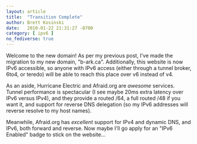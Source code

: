 ```yaml
---
layout: article
title:  "Transition Complete"
author: Brett Kosinski
date:   2010-01-22 21:31:27 -0700
category: [ ipv6 ]
no_fediverse: true
---
```


Welcome to the new domain!  As per my previous post, I've made the migration to my new domain, "b-ark.ca".  Additionally, this website is now IPv6 accessible, so anyone with IPv6 access (either through a tunnel broker, 6to4, or teredo) will be able to reach this place over v6 instead of v4.

As an aside, Hurricane Electric and Afraid.org are *awesome* services.  Tunnel performance is spectacular (I see maybe 20ms extra latency over IPv6 versus IPv4), and they provide a routed /64, a full routed /48 if you want it, and support for reverse DNS delegation (so my IPv6 addresses will reverse resolve to my host names).

Meanwhile, Afraid.org has *excellent* support for IPv4 and dynamic DNS, and IPv6, both forward and reverse.  Now maybe I'll go apply for an "IPv6 Enabled" badge to stick on the website...


